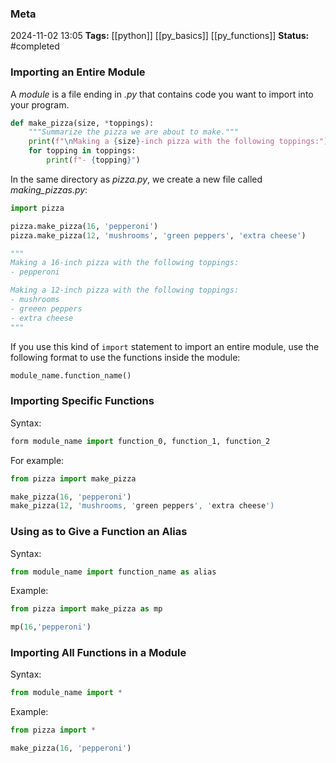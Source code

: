 ### Meta
2024-11-02 13:05
**Tags:** [[python]] [[py_basics]] [[py_functions]]
**Status:** #completed 

### Importing an Entire Module
A *module* is a file ending in *.py* that contains code you want to import into your program.

```Python title:pizza.py
def make_pizza(size, *toppings):
	"""Summarize the pizza we are about to make."""
	print(f"\nMaking a {size}-inch pizza with the following toppings:")
	for topping in toppings:
		print(f"- {topping}")
```

In the same directory as *pizza.py*, we create a new file called *making_pizzas.py*:
```Python title:making_pizzas.py
import pizza

pizza.make_pizza(16, 'pepperoni')
pizza.make_pizza(12, 'mushrooms', 'green peppers', 'extra cheese')

"""
Making a 16-inch pizza with the following toppings:
- pepperoni

Making a 12-inch pizza with the following toppings:
- mushrooms
- greeen peppers
- extra cheese
"""
```

If you use this kind of `import` statement to import an entire module, use the following format to use the functions inside the module:
```Python title:example.py
module_name.function_name()
```

### Importing Specific Functions
Syntax:
```Python title:example.py
form module_name import function_0, function_1, function_2
```

For example:
```Python title:example.py
from pizza import make_pizza

make_pizza(16, 'pepperoni')
make_pizza(12, 'mushrooms, 'green peppers', 'extra cheese')
```

### Using as to Give a Function an Alias
Syntax:
```Python title:example.py
from module_name import function_name as alias
```

Example:
```Python title:example.py
from pizza import make_pizza as mp

mp(16,'pepperoni')
```

### Importing All Functions in a Module
Syntax:
```Python title:example.py
from module_name import *
```

Example:
```Python title:example.py
from pizza import *

make_pizza(16, 'pepperoni')
```